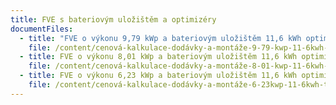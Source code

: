 ```yaml
---
title: FVE s bateriovým uložištěm a optimizéry
documentFiles:
  - title: "FVE o výkonu 9,79 kWp a bateriovým uložištěm 11,6 kWh optimizéry "
    file: /content/cenová-kalkulace-dodávky-a-montáže-9-79-kwp-11-6kwh-tigo-leden-2024.pdf
  - title: FVE o výkonu 8,01 kWp a bateriovým uložištěm 11,6 kWh optimizéry
    file: /content/cenová-kalkulace-dodávky-a-montáže-8-01-kwp-11-6kwh-tigo-leden-2024.pdf
  - title: FVE o výkonu 6,23 kWp a bateriovým uložištěm 11,6 kWh optimizéry
    file: /content/cenová-kalkulace-dodávky-a-montáže-6-23kwp-11-6kwh-tigo-leden-2024.pdf
---
```

